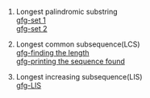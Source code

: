 1. Longest palindromic substring<br>
<a href="https://www.geeksforgeeks.org/longest-palindrome-substring-set-1/">gfg-set 1</a><br>
<a href="https://www.geeksforgeeks.org/longest-palindromic-substring-set-2/">gfg-set 2</a>

2. Longest common subsequence(LCS)<br>
<a href="https://www.geeksforgeeks.org/longest-common-subsequence-dp-4/">gfg-finding the length</a><br>
<a href="https://www.geeksforgeeks.org/printing-longest-common-subsequence/">gfg-printing the sequence found</a>

3. Longest increasing subsequence(LIS)<br>
<a href="https://www.geeksforgeeks.org/longest-increasing-subsequence-dp-3/">gfg-LIS</a><br>


